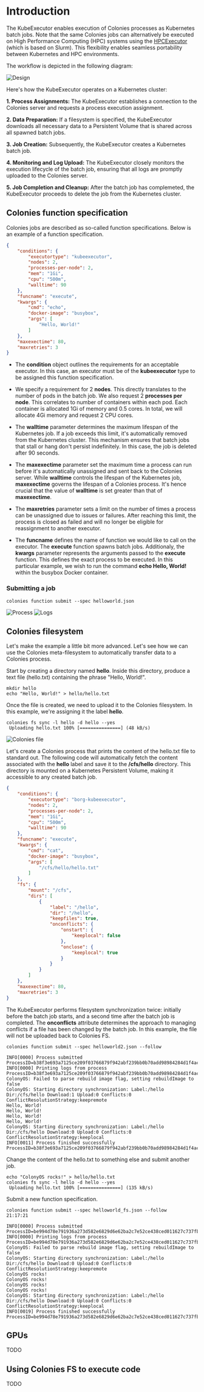 # Introduction
The KubeExecutor enables execution of Colonies processes as Kubernetes batch jobs. Note that the same Colonies jobs can alternatively be executed on High Performance Computing (HPC) systems using the [HPCExecutor](https://github.com/colonyos/executors/tree/main/hpc) (which is based on Slurm). This flexibility enables seamless portability between Kubernetes and HPC environments.

The workflow is depicted in the following diagram:

![Design](docs/KubeExecutorDesign.png)

Here's how the KubeExecutor operates on a Kubernetes cluster:

**1. Process Assignments:** The KubeExecutor establishes a connection to the Colonies server and requests a process execution assignment.

**2. Data Preparation:** If a filesystem is specified, the KubeExecutor downloads all necessary data to a Persistent Volume that is shared across all spawned batch jobs.

**3. Job Creation:** Subsequently, the KubeExecutor creates a Kubernetes batch job.

**4. Monitoring and Log Upload:** The KubeExecutor closely monitors the execution lifecycle of the batch job, ensuring that all logs are promptly uploaded to the Colonies server.

**5. Job Completion and Cleanup:**  After the batch job has complemeted, the KubeExecutor proceeds to delete the job from the Kubernetes cluster.

## Colonies function specification
Colonies jobs are described as so-called function specifications. Below is an example of a function specification.

```json
{
    "conditions": {
        "executortype": "kubeexecutor",
        "nodes": 2,
        "processes-per-node": 2,
        "mem": "1Gi",
        "cpu": "500m",
        "walltime": 90
    },
    "funcname": "execute",
    "kwargs": {
        "cmd": "echo",
        "docker-image": "busybox",
        "args": [
            "Hello, World!"
        ]
    },
    "maxexectime": 80,
    "maxretries": 3
}
```

* The **condition** object outlines the requirements for an acceptable executor. In this case, an executor must be of the **kubeexecutor** type to be assigned this function specification. 

* We specify a requirement for 2 **nodes**. This directly translates to the number of pods in the batch job. We also request 2 **processes per node**. This correlates to number of containers within each pod. Each container is allocated 1Gi of memory and 0.5 cores. In total, we will allocate 4Gi memory and request 2 CPU cores.

* The **walltime** parameter determines the maximum lifespan of the Kubernetes job. If a job exceeds this limit, it's automatically removed from the Kubernetes cluster. This mechanism ensures that batch jobs that stall or hang don't persist indefinitely. In this case, the job is deleted after 90 seconds.

* The **maxexectime** parameter set the maximum time a process can run before it's automatically unassigned and sent back to the Colonies server. While **walltime** controls the lifespan of the Kubernetes job, **maxexectime** governs the lifespan of a Colonies process.
It's hence crucial that the value of **walltime** is set greater than that of **maxexectime**.

* The **maxretries** parameter sets a limit on the number of times a process can be unassigned due to issues or failures. After reaching this limit, the process is closed as failed and will no longer be eligible for reassignment to another executor.

* The **funcname** defines the name of function we would like to call on the executor. The **execute** function spawns batch jobs. Additionaly, the **kwargs** parameter represents the arguments passed to the **execute** function. This defines the exact process to be executed. In this particular example, we wish to run the command **echo Hello, World!** within the busybox Docker container.

### Submitting a job
```console
colonies function submit --spec helloworld.json 
```

![Process](docs/process.png)
![Logs](docs/processlog.png)

## Colonies filesystem 
Let's make the example a little bit more advanced. Let's see how we can use the Colonies meta-filesystem to automatically transfer data to a Colonies process. 

Start by creating a directory named **hello**. Inside this directory, produce a text file (hello.txt) containing the phrase "Hello, World!".
```console
mkdir hello
echo "Hello, World!" > hello/hello.txt 
```

Once the file is created, we need to upload it to the Colonies filesystem. In this example, we're assigning it the label **hello**.

```console
colonies fs sync -l hello -d hello --yes
 Uploading hello.txt 100% [===============] (48 kB/s)
```

![Colonies file](docs/hellofile.png)

Let's create a Colonies process that prints the content of the hello.txt file to standard out. The following code will automatically fetch the content associated with the **hello** label and save it to the **/cfs/hello** directory. This directory is mounted on a Kubernetes Persistent Volume, making it accessible to any created batch job.

```json
{
    "conditions": {
        "executortype": "borg-kubeexecutor",
        "nodes": 2,
        "processes-per-node": 2,
        "mem": "1Gi",
        "cpu": "500m",
        "walltime": 90
    },
    "funcname": "execute",
    "kwargs": {
        "cmd": "cat",
        "docker-image": "busybox",
        "args": [
            "/cfs/hello/hello.txt"
        ]
    },
    "fs": {
        "mount": "/cfs",
        "dirs": [
            {
                "label": "/hello",
                "dir": "/hello",
                "keepfiles": true,
                "onconflicts": {
                    "onstart": {
                        "keeplocal": false
                    },
                    "onclose": {
                        "keeplocal": true
                    }
                }
            }
        ]
    },
    "maxexectime": 80,
    "maxretries": 3
}
```

The KubeExecutor performs filesystem synchronization twice: initially before the batch job starts, and a second time after the batch job is completed. The **onconflicts** attribute determines the approach to managing conflicts if a file has been changed by the batch job. In this example, the file will not be uploaded back to Colonies FS.

```console
colonies function submit --spec helloworld2.json --follow

INFO[0000] Process submitted                             ProcessID=b38f3e693a7125ce209f03766879f942abf239bb0b70add98984284d1f4ac6ae
INFO[0000] Printing logs from process                    ProcessID=b38f3e693a7125ce209f03766879f942abf239bb0b70add98984284d1f4ac6ae
ColonyOS: Failed to parse rebuild image flag, setting rebuildImage to false
ColonyOS: Starting directory synchronization: Label:/hello Dir:/cfs/hello Download:1 Upload:0 Conflicts:0 ConflictResolutionStrategy:keepremote
Hello, World!
Hello, World!
Hello, World!
Hello, World!
ColonyOS: Starting directory synchronization: Label:/hello Dir:/cfs/hello Download:0 Upload:0 Conflicts:0 ConflictResolutionStrategy:keeplocal
INFO[0011] Process finished successfully                 ProcessID=b38f3e693a7125ce209f03766879f942abf239bb0b70add98984284d1f4ac6ae
```

Change the content of the hello.txt to something else and submit another job.

```console
echo "ColonyOS rocks!" > hello/hello.txt 
colonies fs sync -l hello -d hello --yes
 Uploading hello.txt 100% [===============] (135 kB/s)
```
 
Submit a new function specification.
```console
colonies function submit --spec helloworld_fs.json --follow                                   21:17:21

INFO[0000] Process submitted                             ProcessID=be994d78e791936a273d582e6829d6e62ba2c7e52ce438ced011627c737fb37f
INFO[0000] Printing logs from process                    ProcessID=be994d78e791936a273d582e6829d6e62ba2c7e52ce438ced011627c737fb37f
ColonyOS: Failed to parse rebuild image flag, setting rebuildImage to false
ColonyOS: Starting directory synchronization: Label:/hello Dir:/cfs/hello Download:0 Upload:0 Conflicts:0 ConflictResolutionStrategy:keepremote
ColonyOS rocks!
ColonyOS rocks!
ColonyOS rocks!
ColonyOS rocks!
ColonyOS: Starting directory synchronization: Label:/hello Dir:/cfs/hello Download:0 Upload:0 Conflicts:0 ConflictResolutionStrategy:keeplocal
INFO[0019] Process finished successfully                 ProcessID=be994d78e791936a273d582e6829d6e62ba2c7e52ce438ced011627c737fb37f
```

## GPUs
TODO

## Using Colonies FS to execute code
TODO
